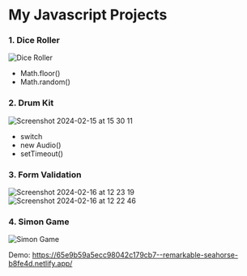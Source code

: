 # My Javascript Projects

### 1. Dice Roller

![Dice Roller](https://github.com/PlooJompong/Javascript-projects/assets/50630228/95b33056-b7f6-4ca7-bdf3-789b652b1532)

- Math.floor()
- Math.random()

### 2. Drum Kit

![Screenshot 2024-02-15 at 15 30 11](https://github.com/PlooJompong/Javascript-projects/assets/50630228/a580ff42-ae40-4e01-bc02-6cde8e06bff1)

- switch
- new Audio()
- setTimeout()

### 3. Form Validation

![Screenshot 2024-02-16 at 12 23 19](https://github.com/PlooJompong/Javascript-projects/assets/50630228/92c4b78d-8404-492a-a18c-cf62b5310de0) ![Screenshot 2024-02-16 at 12 22 46](https://github.com/PlooJompong/Javascript-projects/assets/50630228/8a1bd908-93bb-4d1c-8704-61252476228e)

### 4. Simon Game

![Simon Game](https://github.com/PlooJompong/Javascript-projects/assets/50630228/89a6971d-c67f-44b5-a7ef-d1716c4d2cdc)

Demo: https://65e9b59a5ecc98042c179cb7--remarkable-seahorse-b8fe4d.netlify.app/


